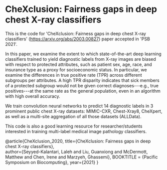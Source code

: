 # CheXclusion: Fairness gaps in deep chest X-ray classifiers

This is the code for 'CheXclusion: Fairness gaps in deep chest X-ray classifiers' (https://arxiv.org/abs/2003.00827) paper accepted in 'PSB 2021'.

In this paper, we examine the extent to which state-of-the-art deep learning classifiers trained to yield diagnostic labels from X-ray images are biased with respect to protected attributes, such as patient sex, age, race, and insurance type as a proxy for socioeconomic status. In particular, we examine the differences in true positive rate (TPR) across different subgroups per attributes. A high TPR disparity indicates that sick members of a protected subgroup would not be given correct diagnoses---e.g., true positives---at the same rate as the general population, even in an algorithm with high overall accuracy. 

We train convolution neural networks to predict 14 diagnostic labels in 3 prominent public chest X-ray datasets: MIMIC-CXR, Chest-Xray8, CheXpert, as well as a multi-site aggregation of all those datasets (ALLData). 

This code is also a good learning resource for researcher/students interested in training multi-label medical image pathology classifiers. 


@article{CheXclusion_2020,
  title={CheXclusion: Fairness gaps in deep chest X-ray classifiers},  
  author={Seyyed-Kalantari, Laleh and Liu, Guanxiong and McDermott, Matthew and Chen, Irene and Marzyeh, Ghassemi},
  BOOKTITLE = {Pacific Symposium on Biocomputing},
  year={2021}
}

